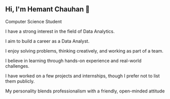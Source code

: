 ## Hi, I'm Hemant Chauhan 👋

Computer Science Student

I have a strong interest in the field of Data Analytics.

I aim to build a career as a Data Analyst.

I enjoy solving problems, thinking creatively, and working as part of a team.

I believe in learning through hands-on experience and real-world challenges.

I have worked on a few projects and internships, though I prefer not to list them publicly.

My personality blends professionalism with a friendly, open-minded attitude
